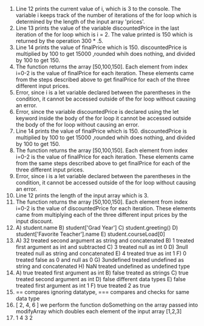 1. Line 12 prints the current value of i, which is 3 to the console.  The variable i keeps track of the number of iterations of the for loop which is determined by the length of the input array 'prices'.
2. Line 13 prints the value of the variable discountedPrice in the last iteration of the for loop which is i = 2. The value printed is 150 which is returned by the operation 300 * .5.
3. Line 14 prints the value of finalPrice which is 150.  discountedPrice  is multiplied by 100 to get 15000 ,rounded whih does nothing, and divided by 100 to get 150.
4. The function returns the array [50,100,150].  Each element from index i=0-2 is the value of finalPrice for each iteration.  These elements came from the steps described above to get finalPrice for each of the three different input prices. 
5. Error, since i is a let variable declared between the parentheses in the condition, it cannot be accessed outside of the for loop without causing an error.
6. Error, since the variable discountedPrice is declared using the let keyword inside the body of the for loop it cannot be accessed outside the body of the for loop without causing an error.
7. Line 14 prints the value of finalPrice which is 150.  discountedPrice  is multiplied by 100 to get 15000 ,rounded whih does nothing, and divided by 100 to get 150.
8. The function returns the array [50,100,150].  Each element from index i=0-2 is the value of finalPrice for each iteration.  These elements came from the same steps described above to get finalPrice for each of the three different input prices. 
9. Error, since i is a let variable declared between the parentheses in the condition, it cannot be accessed outside of the for loop without causing an error.
10. Line 12 prints the length of the input array which is 3.
11. The function returns the array [50,100,150].  Each element from index i=0-2 is the value of discountedPrice for each iteration.  These elements came from multiplying each of the three different input prices by the input discount.
12. A) student.name
    B) student['Grad Year']
    C) student.greeting()
    D) student['Favorite Teacher'].name
    E) student.courseLoad[0]
13. A) 32 treated second argument as string and concatenated
    B) 1 treated first argument as int and subtracted
    C) 3 treated null as int 0
    D) 3null treated null as string and concatenated
    E) 4 treated true as int 1
    F) 0 treated false as 0 and null as 0
    G) 3undefined treated undefined as string and concatenated
    H) NaN treated undefined as undefined type
14. A) true treated first argument as int
    B) false treated as strings
    C) true treated second argument as int
    D) false different data types
    E) false treated first argument as int 1
    F) true treated 2 as true
15. == compares ignoring datatype, === compares and checks for same data type
17. [ 2, 4, 6 ] we perform the function doSomething on the array passed into modifyArray which doubles each element of the input array [1,2,3]
19. 1
    4
    3
    2
